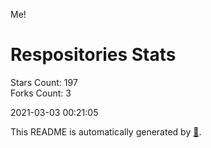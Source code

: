 Me!

# Respositories Stats
Stars Count: 197  
Forks Count: 3

2021-03-03 00:21:05  

This README is automatically generated by [🐰](https://github.com/rnitta/rnitta).
